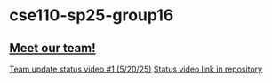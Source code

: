 # cse110-sp25-group16

## [Meet our team!](/admin/team.md)

[Team update status video #1 (5/20/25)](https://youtu.be/DZrYRC6jrP0)
[Status video link in repository](./admin/videos/statusvideo1.mp4)
